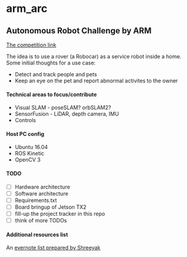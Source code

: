 # arm_arc
Autonomous Robot Challenge by ARM
---
[The competition link](https://www.hackster.io/contests/arm2018?utm_source=Hackster.io+newsletter&utm_campaign=69561dbd6c-EMAIL_CAMPAIGN_2017_07_26_COPY_01&utm_medium=email&utm_term=0_6ff81e3e5b-69561dbd6c-140201145&mc_cid=69561dbd6c&mc_eid=3722fd7a10)

The idea is to use a rover (a Robocar) as a service robot inside a home.  
Some initial thoughts for a use case:
* Detect and track people and pets
* Keep an eye on the pet and report abnormal activites to the owner
  
#### Technical areas to focus/contribute
- Visual SLAM - poseSLAM? orbSLAM2?
- SensorFusion - LiDAR, depth camera, IMU
- Controls 

#### Host PC config
- Ubuntu 16.04
- ROS Kinetic
- OpenCV 3

#### TODO
- [ ] Hardware architecture
- [ ] Software architecture
- [ ] Requirements.txt
- [ ] Board bringup of Jetson TX2
- [ ] fill-up the project tracker in this repo
- [ ] think of more TODOs

#### Additional resources list
An [evernote list prepared by Shreeyak](https://www.evernote.com/shard/s4/sh/25b2b691-b425-44f2-a8ae-9060ea6e2579/000608dcb030e12102d6726a2211952d)
